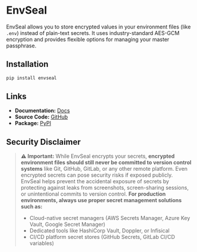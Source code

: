 # EnvSeal

EnvSeal allows you to store encrypted values in your environment files (like `.env`) instead of plain-text secrets. It uses industry-standard AES-GCM encryption and provides flexible options for managing your master passphrase.

## Installation

```bash
pip install envseal
```

## Links

- **Documentation:** [Docs](https://justTil.github.io/envseal)
- **Source Code:** [GitHub](https://github.com/justTil/envseal)
- **Package:** [PyPI](https://pypi.org/project/envseal/)

## Security Disclaimer

> **⚠️ Important:** While EnvSeal encrypts your secrets, **encrypted environment files should still never be committed to version control systems** like Git, GitHub, GitLab, or any other remote platform.   Even encrypted secrets can pose security risks if exposed publicly.  
> EnvSeal helps prevent the accidental exposure of secrets by protecting against leaks from screenshots, screen-sharing sessions, or unintentional commits to version control.
> **For production environments, always use proper secret management solutions such as:**
>- Cloud-native secret managers (AWS Secrets Manager, Azure Key Vault, Google Secret Manager)
>- Dedicated tools like HashiCorp Vault, Doppler, or Infisical
>- CI/CD platform secret stores (GitHub Secrets, GitLab CI/CD variables)